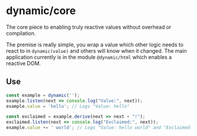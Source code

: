 # dynamic/core

The core piece to enabling truly reactive values without overhead or compilation.

The premise is really simple, you wrap a value which other logic needs to react to in `dynamic(value)` and others will know when it changed. The main application currently is in the module `@dynamic/html` which enables a reactive DOM.

## Use

```ts
const example = dynamic('');
example.listen(next => console.log("Value:", next));
example.value = 'hello'; // Logs "Value: hello"

const exclaimed = example.derive(next => next + "!");
exclaimed.listen(next => console.log("Exclaimed:", next));
example.value += ' world'; // Logs "Value: hello world" and "Exclaimed: hello world!"
```